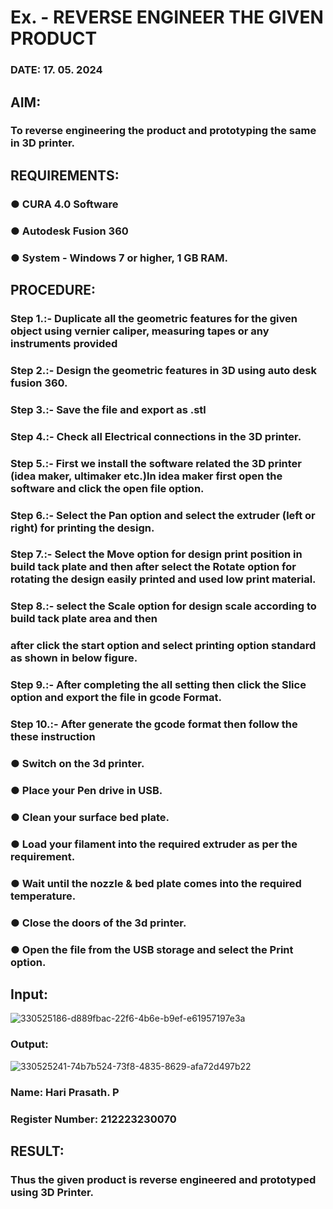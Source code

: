 # Ex.   - REVERSE ENGINEER THE GIVEN PRODUCT

### DATE: 17. 05. 2024

## AIM: 
### To reverse engineering the product and prototyping the same in 3D printer.

## REQUIREMENTS:
### ●	CURA 4.0 Software
### ●	 Autodesk Fusion 360
### ●	 System - Windows 7 or higher, 1 GB RAM.

## PROCEDURE:
### Step 1.:- Duplicate all the geometric features for the given object using vernier caliper, measuring tapes or any instruments provided
### Step 2.:- Design the geometric features in 3D using auto desk fusion 360.
### Step 3.:- Save the file and export as .stl
### Step 4.:- Check all Electrical connections in the 3D printer.
### Step 5.:- First we install the software related the 3D printer (idea maker, ultimaker etc.)In idea maker first open the software and click the open file option.
### Step 6.:- Select the Pan option and select the extruder (left or right) for printing the design.
### Step 7.:- Select the Move option for design print position in build tack plate and then after select the Rotate option for rotating the design easily printed and used low print material.
### Step 8.:- select the Scale option for design scale according to build tack plate area and then
### after click the start option and select printing option standard as shown in below figure.
### Step 9.:- After completing the all setting then click the Slice option and export the file in gcode Format.
### Step 10.:- After generate the gcode format then follow the these instruction 
  ###   ●	Switch on the 3d printer.
  ###   ●	Place your Pen drive in USB.
  ###   ●	Clean your surface bed plate.
  ###   ●	Load your filament into the required extruder as per the requirement.
  ###   ●	Wait until the nozzle & bed plate comes into the required temperature.
  ###   ●	Close the doors of the 3d printer.
  ###   ●	Open the file from the USB storage and select the Print option.

## Input:

![330525186-d889fbac-22f6-4b6e-b9ef-e61957197e3a](https://github.com/Hari-Prasath-P-08/Ex.-10---REVERSE-ENGINEER-THE-GIVEN-PRODUCT/assets/139455593/f1c7a3b7-8741-4133-a90f-7a43df99ce00)

### Output:

![330525241-74b7b524-73f8-4835-8629-afa72d497b22](https://github.com/Hari-Prasath-P-08/Ex.-10---REVERSE-ENGINEER-THE-GIVEN-PRODUCT/assets/139455593/8746de7d-e23c-441f-9a94-8d4150189b84)

### Name: Hari Prasath. P
### Register Number: 212223230070

## RESULT:
###   Thus the given product is reverse engineered and prototyped using 3D Printer.
